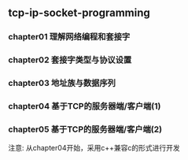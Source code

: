 ## tcp-ip-socket-programming### chapter01 理解网络编程和套接字### chapter02 套接字类型与协议设置### chapter03 地址族与数据序列### chapter04 基于TCP的服务器端/客户端(1)### chapter05 基于TCP的服务器端/客户端(2)注意: 从chapter04开始，采用c++兼容c的形式进行开发
